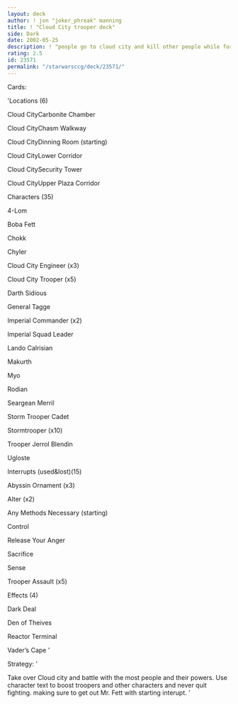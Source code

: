 ```yaml
---
layout: deck
author: ! jon "joker_phreak" manning
title: ! "Cloud City trooper deck"
side: Dark
date: 2002-05-25
description: ! "people go to cloud city and kill other people while forcedraining and troopering against others"
rating: 2.5
id: 23571
permalink: "/starwarsccg/deck/23571/"
---
```

Cards: 

'Locations (6)


Cloud CityCarbonite Chamber

Cloud CityChasm Walkway

Cloud CityDinning Room (starting)

Cloud CityLower Corridor

Cloud CitySecurity Tower

Cloud CityUpper Plaza Corridor


Characters (35)


4-Lom

Boba Fett

Chokk

Chyler

Cloud City Engineer (x3)

Cloud City Trooper (x5)

Darth Sidious

General Tagge

Imperial Commander (x2)

Imperial Squad Leader

Lando Calrisian

Makurth

Myo

Rodian

Seargean Merril

Storm Trooper Cadet

Stormtrooper (x10)

Trooper Jerrol Blendin

Ugloste


Interrupts (used&lost)(15)


Abyssin Ornament (x3)

Alter (x2)

Any Methods Necessary (starting)

Control

Release Your Anger

Sacrifice

Sense

Trooper Assault (x5)


Effects (4)


Dark Deal

Den of Theives

Reactor Terminal

Vader’s Cape '

Strategy: '

Take over Cloud city and battle with the most people and their powers. Use character text to boost troopers and other characters and never quit fighting. making sure to get out Mr. Fett with starting interupt. '

